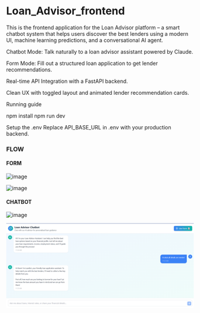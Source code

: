 # Loan_Advisor_frontend

This is the frontend application for the Loan Advisor platform – a smart chatbot system that helps users discover the best lenders using a modern UI, machine learning predictions, and a conversational AI agent.

Chatbot Mode: Talk naturally to a loan advisor assistant powered by Claude.

Form Mode: Fill out a structured loan application to get lender recommendations.

Real-time API Integration with a FastAPI backend.

Clean UX with toggled layout and animated lender recommendation cards.


Running guide

npm install
npm run dev

Setup the .env 
Replace API_BASE_URL in .env with your production backend.


### FLOW

#### FORM

![image](https://github.com/user-attachments/assets/fc79196b-c1f7-4b78-8415-917bf4225777)

![image](https://github.com/user-attachments/assets/fac81e30-9837-4bdd-b696-d897c4268e54)

#### CHATBOT

![image](https://github.com/user-attachments/assets/5520260b-96df-48db-b6be-8ebd9895f870)

![alt text](image-1.png)
